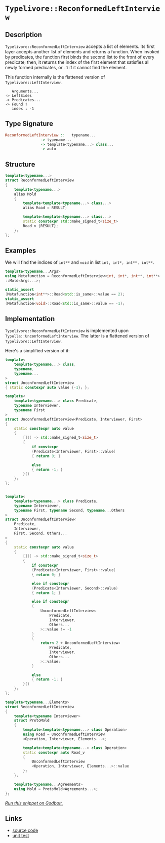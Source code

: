 <!-- Copyright 2024 Feng Mofan
SPDX-License-Identifier: Apache-2.0 -->

# `Typelivore::ReconformedLeftInterview`

## Description

`Typelivore::ReconformedLeftInterview` accepts a list of elements.
Its first layer accepts another list of elements and returns a function.
When invoked by predicates, the function first binds the second list to the front of every predicate;
then, it returns the index of the first element that satisfies all newly formed predicates, or `-1` if it cannot find the element.

This function internally is the flattened version of `Typelivore::LeftInterview`.

<pre><code>   Arguments...
-> LeftSides
-> Predicates...
-> Found ?
   index : -1</code></pre>

## Type Signature

```Haskell
ReconformedLeftInterview ::   typename...
                -> typename...
                -> template<typename...> class...
                -> auto
```

## Structure

```C++
template<typename...>
struct ReconformedLeftInterview
{
    template<typename...>
    alias Mold
    {
        template<template<typename...> class...>
        alias Road = RESULT;

        template<template<typename...> class...>
        static constexpr std::make_signed_t<size_t>
        Road_v {RESULT};
    };  
};
```

## Examples

We will find the indices of `int**` and `void` in list `int, int*, int**, int**`.

```C++
template<typename...Args>
using Metafunction = ReconformedLeftInterview<int, int*, int**, int**>
::Mold<Args...>;

static_assert
(Metafunction<int**>::Road<std::is_same>::value == 2);
static_assert
(Metafunction<void>::Road<std::is_same>::value == -1);
```

## Implementation

`Typelivore::ReconformedLeftInterview` is implemented upon `Typella::UnconformedLeftInterview`.
The latter is a flattened version of `Typelivore::LeftInterview`.

Here's a simplified version of it:

```C++
template<
    template<typename...> class,
    typename,
    typename...
>
struct UnconformedLeftInterview
{ static constexpr auto value {-1}; };

template<
    template<typename...> class Predicate,
    typename Interviewer,
    typename First
>
struct UnconformedLeftInterview<Predicate, Interviewer, First>
{
    static constexpr auto value 
    {
        []() -> std::make_signed_t<size_t>
        {
            if constexpr 
            (Predicate<Interviewer, First>::value)
            { return 0; }

            else
            { return -1; }
        }()
    };
};


template<
    template<typename...> class Predicate,
    typename Interviewer,
    typename First, typename Second, typename...Others
>
struct UnconformedLeftInterview<
    Predicate,
    Interviewer,
    First, Second, Others...
>
{
    static constexpr auto value 
    {
        []() -> std::make_signed_t<size_t>
        {
            if constexpr 
            (Predicate<Interviewer, First>::value)
            { return 0; }

            else if constexpr 
            (Predicate<Interviewer, Second>::value)
            { return 1; }

            else if constexpr
            (
                UnconformedLeftInterview<
                    Predicate, 
                    Interviewer, 
                    Others...
                >::value != -1
            )
            { 
                return 2 + UnconformedLeftInterview<
                    Predicate, 
                    Interviewer, 
                    Others...
                >::value; 
            }

            else
            { return -1; }
        }()
    };
};

template<typename...Elements>
struct ReconformedLeftInterview
{
    template<typename Interviewer>
    struct ProtoMold 
    {
        template<template<typename...> class Operation>
        using Road = UnconformedLeftInterview
        <Operation, Interviewer, Elements...>;

        template<template<typename...> class Operation>
        static constexpr auto Road_v 
        {
            UnconformedLeftInterview
            <Operation, Interviewer, Elements...>::value
        };
    };

    template<typename...Agreements>
    using Mold = ProtoMold<Agreements...>;
};
```

[*Run this snippet on Godbolt.*](https://godbolt.org/#z:OYLghAFBqd5QCxAYwPYBMCmBRdBLAF1QCcAaPECAMzwBtMA7AQwFtMQByARg9KtQYEAysib0QXACx8BBAKoBnTAAUAHpwAMvAFYTStJg1DIApACYAQuYukl9ZATwDKjdAGFUtAK4sGIAMykrgAyeAyYAHI%2BAEaYxCAAnAmkAA6oCoRODB7evnppGY4CoeFRLLHxXLaY9kUMQgRMxAQ5Pn6BdpgOWQ1NBCWRMXGJyQqNza15VWN9A2UVEgCUtqhexMjsHOb%2BYcjeWADUJv5uXo60hACex9gmGgCC27v7mEcnyGPoWFQ3d48PBEwLBSBkBxzcfwOUIOgOBoMw4IIlxSjFYmAAdJibgc9kwFApSJDoUiUcw2ISHtCYcjUWxMei/r8HmNiF4HAc5Aw0Ax%2BMQ2OhgpgqAQAJKCOIANzwmAA7oyAOwWA4zRzIHECMaYVQpYgHJhnVAHCViLyvEyKgC0XHNABFjkrbfbGQCgSCmGCTkSobC3R63CTaRisf5sDiDPiDspiJh8KJART7lSA2TXmLAcQpbK4gmkzSUwcAGJ4YhjRkhv4stkEDlcgS8/mC4VpyXSuUnKMxvBxzCkA7NjOt7OF4ul8sPc1WSnQlVd9UMTXa3X6ohGk1mqdQideqlHACsVl3NogiwOFuxnxAIBYTAA1pgAPoZYDhdD3gjgjIALwf77HiZ3m6KtuAFQngVBzguOpHBuIFQhAHaxu6CInP2mYykORYlr%2B2CXsa3iYIswEgROBzRgQawMAcGj2kc8p2uOMGwTUShEQBJFkRRp7Wv4Dp0axtFHoRMGOjxCp2qJDH/PcPrwuC24yUhiJ5mi9LYriEYIV2SE5sSylsH24oDlmZDyXpryYWMvbJmiBxCF0AjoFZZn0gA8gQCBxAoZa3MyBCsuynLcvWMaNqKhloXJMGad2OlQqhg4mTBFkEL2dnco5BxuR5JaqeOf5bjBM5qtykFLgaq74dB/6AZO1U7iY%2B4NYJp7ngQ6CXted6Pngz4xm%2BH54N%2B/V/rBBV1bBYEQYCi5VbBVLwdGiF%2BvFxm9slNy4WuQnjcRiqkZg5HEJR1E8QJzo7QBzGvJNJXTVB/HzdFikoeFCWpfZDDoBtIB4aa21zdC7EHZx3G8fRUkA1CV0HDdGp3cQD3QhAiMAYFdYkA2QphemEWeoxkNUk98azQTIErehZAk6TO5ZZ5uUXXN32/a8YBgMcNpcSjBz/ZDJFc1SHFHQcZhHJYNZBRjIVY%2BTkUMwTRM9lT1PQuTQ78yBtM5Vi%2BMA0za40VzjqSQTV2G3tguUVaBt8TrAnHtuIm1Y750KX61l0pi2D0GwgheX%2BlbsgASh9wUCtLr2ygqtVJq6sknO7qYRxTTJ1QH1ZRqgRAALKeOgStjbBrvIf6sfPf6znBqG6kKJlKLEO6WQp7BXgZEYByB6gTB5%2Bz4vo3yUtNkn/Hgi5dcNwIvaq5TXtAowBAKKp5YSRDIFF4ipduxXDIhmGeI16PcTjwwTcgUVU1alBy6Gh3Xf3hKStUgXkNozykth4POOtobJwH/XdST0nIcM8fbz0XjhH6%2BtbbO2EnxZe8kN7FwTvSe4wBoyz19ifKELcwjAAODnWg3d/AcwztnXO4IUFoJAQvSuTpxywKdg8AA9AAKlYWw9hjC/gsNYQAFWwEIHhbDOFMPYaI5hwipJPC5C8N4pxzhXBTn8Ne8ct73GIMAP2Pl7jYLblnA6TAqBeC5HUN4HNg4S37u/bGLZI4nDCClGGghmG9nsawlxTjmEp0vPgr6Jw1EaLAbQqSRV7x7ziO%2BB4EA9GNEMcYxudiPHfRvr4twF4QB4AUI%2BNEetKrsx7mYQiy8QlhOaH8KJ%2BjYndAEOCCUqA8C%2BPAckj8bVLwZKyWwHJppTE9ytIUiwHBli0E4LuXgfhuC8FQJwCElhrDKlWOsM0Zh/A8FIAQTQAzlg3hALueU6J/AAA4ABs8p/DHI0Ack5CRAhDI4JIXgLAJAaA0KQMZWhSCTI4LwBQIBnlrI4FoZYcBYAwEQCAVYBAUhnHIJQNAwI6BxAiGiTgqgjkWkOZIA4wBkBqikOiMwvBOxEGIPUvQ/BBAiDEOwKQMhBCKBUOof5Og9AynrikTgPBBnDNGes95nAXJnEhdWVA4EUWHLRRirFOLJB4oOBADwcL6C6m2FwRYvA/kAtIBAJAsKUjwrIBQCAOq9UgGAFIMwfA6Dpm%2BRAaIPLohhCaJcdlvB7XMGIJcFy0RtBdD%2BSs2FICXIMFoE6xlpAsDRC8MANwYhaDfPGWGoEhhgDiFDfgaM3QJSYDjW8rUXQzibBWfYmoPKLjRHru6jwWAeV%2BTwA8%2BNmbiDRHSJgG0iajAXCMOs5YVADAaIAGqtgPmMlZZLhCiHENS0ddK1A8t0FUAwnbTAzMsPoPA0RvmQGWKgFIdQ40Wk%2BOzJdVhLBmDeagBtxKsAbuPNUWoWQXCfUmH4KoIQwiDHKMMKoBRMgCCffkdIP6GBzCGJUW9PqejjBaJ4NoehOhVPqJB4DH7QMzAmNBqYthENvvmJ%2B5YCh5kbCWPoLlLyeUfIOKK8VmLsUHFxSLCAuBCAkFFss1Vqyu3LA8l3YYN6tmSH8OiK58pJAaEkGYSQhynm7kOckG5dzSAPOWeiQ5XBDn7ISPs1Tu5JBcF3Fcw5pHQ0fK%2BT89jjLAUgq1WCgVUKDVGsVYitgnAmgsAlPKC0TBd5ty4AkdEXB0Q5vwESklVRR0UondIKdSgZ2ht0OallTA2XjM5RwEZhmz18ps0K8CLm3Mea87gnzfmAuyvlbqxVLGClqq7Zq7VqAFXZjs/V8rwxcvudxEYHzXBnk0FoFaygtrQ2usdc60gw33Weu9Q4Ub/q56BuDTy8Nkbo20FjaNrA1522bDeWm8Dmbs0EtUHmwEo2i03LeaW8tlxK3bbVcSutKyG1NqUK2zbyacE1Z7Uwftg7SSjbC%2BOqlkXZDToZW8uL%2Bgk0oGsNYVd674Bbp3VkPdB6iFHusKeiZF76lZoR2B%2BDD73DoefUET6SGFhfoA3UP9lPChZHJ5%2B/HdRehodyCTuDzOsOlBA7ByDNPMOzGwzzlVKw1iEZFzctLryJmcD1HyPLnmOuFd8/5jQsrGNEpYyq6r5nOOYG4/EG9cn7kBF86J%2BUen5QnLExJnT6WZefNsKZ9VAzNWWaQOCwV0LDXNb1Y5zYLn0UHBYAoCUaoJRFfhGMAlQWSAhZpWOylEhge0ui2DplgQEtJY5cR1L3KjOZYhWcA4wq5csCDyHsPRpI9ITGKV33FXtj%2BDYy7wFdWGv6phQ34YYeUgpDvj5%2B8UeCChL5Oii1fXPIDbtQ691o3xseq9T6mb9WA1BpDTtzAEao0xrjSsjbSaU07eLHt3Hobc3IHzad8U53eCXcdTd6t93RtPeba9w/H3zN8F7QoAdsoh3/ayDhZA4J6g6zoBCQ6Low4rqlrXqI67qcCMIXjo4npnrY5Xp44c73oQCuD86vrc7Ib/p06/rE5EGAYM4oY1DgYCAs5QZs6wZUHwa0EUG859D86ob9BC6EEi74Zi5UopZS5kay6B4YqV7h416Ah14Max5KpLLa5mYAp64G6UApbyYPJmC%2Bb%2BD%2BC7i7iibdbnL%2BDyhqb268qO7fK/IcakB8ZmDKZcD%2BBmCHL2EJAqYOEaDyi57%2BD54ZaO6t4pb4omHGYKEbKkANoZDOCSBAA%3D%3D)

## Links

- [source code](../../../../conceptrodon/typelivore/reconformed_left_interview.hpp)
- [unit test](../../../../tests/unit/metafunctions/typelivore/reconformed_left_interview.test.hpp)

